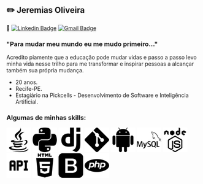 ## :pencil2: Jeremias Oliveira
:link: [![Linkedin Badge](https://img.shields.io/badge/-jeremiasoliveira-blue?style=flat-square&logo=Linkedin&logoColor=white&link=https://www.linkedin.com/in/jeremias-oliveira/)](https://www.linkedin.com/in/jeremias-oliveira)
[![Gmail Badge](https://img.shields.io/badge/-jeremiasprogrammer@gmail.com-c14438?style=flat-square&logo=Gmail&logoColor=white&link=mailto:jeremiasprogrammer@gmail.com)](mailto:jeremiasprogrammer@gmail.com)
  
    
### "Para mudar meu mundo eu me mudo primeiro..."

  
Acredito piamente que a educação pode mudar vidas e passo a passo levo minha vida nesse trilho para me transformar e inspirar pessoas a alcançar também sua própria mudança.

- 20 anos.
- Recife-PE.
- Estagiário na Pickcells - Desenvolvimento de Software e Inteligência Artificial.

### Algumas de minhas skills:  
![java](https://github.com/Jeremias333/Jeremias333/blob/master/imgs/java.png)
![python](https://github.com/Jeremias333/Jeremias333/blob/master/imgs/python.png)
![django](https://github.com/Jeremias333/Jeremias333/blob/master/imgs/django.png)
![github](https://github.com/Jeremias333/Jeremias333/blob/master/imgs/github.png)
![android](https://github.com/Jeremias333/Jeremias333/blob/master/imgs/android.png)
![mysql](https://github.com/Jeremias333/Jeremias333/blob/master/imgs/mysql.png)
![nodejs](https://github.com/Jeremias333/Jeremias333/blob/master/imgs/nodejs.png)
![api](https://github.com/Jeremias333/Jeremias333/blob/master/imgs/api.png)
![html](https://github.com/Jeremias333/Jeremias333/blob/master/imgs/html.png)
![bootstrap](https://github.com/Jeremias333/Jeremias333/blob/master/imgs/bootstrap.png)
![php](https://github.com/Jeremias333/Jeremias333/blob/master/imgs/php.png)
